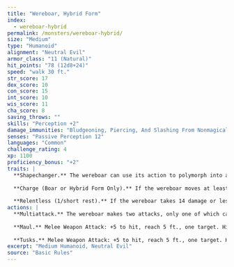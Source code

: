 ```yaml
---
title: "Wereboar, Hybrid Form"
index:
  - wereboar-hybrid
permalink: /monsters/wereboar-hybrid/
size: "Medium"
type: "Humanoid"
alignment: "Neutral Evil"
armor_class: "11 (Natural)"
hit_points: "78 (12d8+24)"
speed: "walk 30 ft."
str_score: 17
dex_score: 10
con_score: 15
int_score: 10
wis_score: 11
cha_score: 8
saving_throws: ""
skills: "Perception +2"
damage_immunities: "Bludgeoning, Piercing, And Slashing From Nonmagical Weapons That Aren'T Silvered"
senses: "Passive Perception 12"
languages: "Common"
challenge_rating: 4
xp: 1100
proficiency_bonus: "+2"
traits: |
  **Shapechanger.** The wereboar can use its action to polymorph into a boar-humanoid hybrid or into a boar, or back into its true form, which is humanoid. Its statistics, other than its AC, are the same in each form. Any equipment it is wearing or carrying isn't transformed. It reverts to its true form if it dies.
  
  **Charge (Boar or Hybrid Form Only).** If the wereboar moves at least 15 feet straight toward a target and then hits it with its tusks on the same turn, the target takes an extra 7 (2d6) slashing damage. If the target is a creature, it must succeed on a DC 13 Strength saving throw or be knocked prone.
  
  **Relentless (1/short rest).** If the wereboar takes 14 damage or less that would reduce it to 0 hit points, it is reduced to 1 hit point instead.
actions: |
  **Multiattack.** The wereboar makes two attacks, only one of which can be with its tusks.
  
  **Maul.** Melee Weapon Attack: +5 to hit, reach 5 ft., one target. Hit: 10 (2d6 + 3) bludgeoning damage.
  
  **Tusks.** Melee Weapon Attack: +5 to hit, reach 5 ft., one target. Hit: 10 (2d6 + 3) slashing damage. If the target is a humanoid, it must succeed on a DC 12 Constitution saving throw or be cursed with wereboar lycanthropy.  
excerpt: "Medium Humanoid, Neutral Evil"
source: "Basic Rules"
---
```

